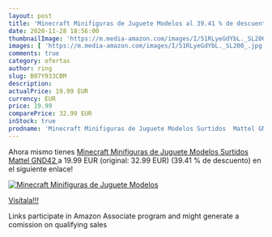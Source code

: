 ```yaml
---
layout: post
title: 'Minecraft Minifiguras de Juguete Modelos al 39.41 % de descuento'
date: 2020-11-28 18:56:00
thumbnailImage: 'https://m.media-amazon.com/images/I/51RLyeGdYbL._SL200_.jpg'
images: [ 'https://m.media-amazon.com/images/I/51RLyeGdYbL._SL200_.jpg' ]
comments: true
category: ofertas
author: ring
slug: B07Y933CBM
description:
actualPrice: 19.99 EUR
currency: EUR
price: 19.99
comparePrice: 32.99 EUR
inStock: true
prodname: 'Minecraft Minifiguras de Juguete Modelos Surtidos  Mattel GND42 '
---
```


Ahora mismo tienes [Minecraft Minifiguras de Juguete Modelos Surtidos  Mattel GND42 ](https://www.amazon.es/dp/B07Y933CBM/?tag=tolees-21) a 19.99 EUR (original: 32.99 EUR) (39.41 %  de descuento) en el siguiente enlace!

[![Minecraft Minifiguras de Juguete Modelos](https://m.media-amazon.com/images/I/51RLyeGdYbL._SL200_.jpg)](https://www.amazon.es/dp/B07Y933CBM/?tag=tolees-21)

[Visítala!!!](https://www.amazon.es/dp/B07Y933CBM/?tag=tolees-21)

Links participate in Amazon Associate program and might generate a comission on qualifying sales
